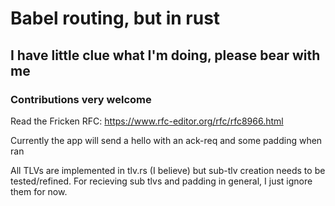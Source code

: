 # Babel routing, but in rust

## I have little clue what I'm doing, please bear with me

### Contributions very welcome

Read the Fricken RFC: https://www.rfc-editor.org/rfc/rfc8966.html

Currently the app will send a hello with an ack-req and some padding when ran

All TLVs are implemented in tlv.rs (I believe) but sub-tlv creation needs to be tested/refined. For recieving sub tlvs and padding in general, I just ignore them for now.